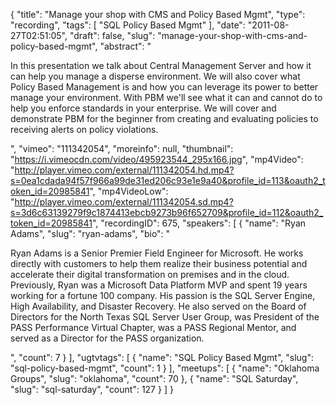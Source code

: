 {
  "title": "Manage your shop with CMS and Policy Based Mgmt",
  "type": "recording",
  "tags": [
    "SQL Policy Based Mgmt"
  ],
  "date": "2011-08-27T02:51:05",
  "draft": false,
  "slug": "manage-your-shop-with-cms-and-policy-based-mgmt",
  "abstract": "<p>In this presentation we talk about Central Management Server and how it can help you manage a disperse environment. We will also cover what Policy Based Management is and how you can leverage its power to better manage your environment. With PBM we'll see what it can and cannot do to help you enforce standards in your enterprise. We will cover and demonstrate PBM for the beginner from creating and evaluating policies to receiving alerts on policy violations.</p>",
  "vimeo": "111342054",
  "moreinfo": null,
  "thumbnail": "https://i.vimeocdn.com/video/495923544_295x166.jpg",
  "mp4Video": "http://player.vimeo.com/external/111342054.hd.mp4?s=0ea1cdada94f57f966a99de31ed206c93e1e9a40&profile_id=113&oauth2_token_id=20985841",
  "mp4VideoLow": "http://player.vimeo.com/external/111342054.sd.mp4?s=3d6c63139279f9c1874413ebcb9273b96f652709&profile_id=112&oauth2_token_id=20985841",
  "recordingID": 675,
  "speakers": [
    {
      "name": "Ryan Adams",
      "slug": "ryan-adams",
      "bio": "<p>Ryan Adams is a Senior Premier Field Engineer for Microsoft.  He works directly with customers to help them realize their business potential and accelerate their digital transformation on premises and in the cloud. Previously, Ryan was a Microsoft Data Platform MVP and spent 19 years working for a fortune 100 company.  His passion is the SQL Server Engine, High Availability, and Disaster Recovery. He also served on the Board of Directors for the North Texas SQL Server User Group, was President of the PASS Performance Virtual Chapter, was a PASS Regional Mentor, and served as a Director for the PASS organization.</p>",
      "count": 7
    }
  ],
  "ugtvtags": [
    {
      "name": "SQL Policy Based Mgmt",
      "slug": "sql-policy-based-mgmt",
      "count": 1
    }
  ],
  "meetups": [
    {
      "name": "Oklahoma Groups",
      "slug": "oklahoma",
      "count": 70
    },
    {
      "name": "SQL Saturday",
      "slug": "sql-saturday",
      "count": 127
    }
  ]
}